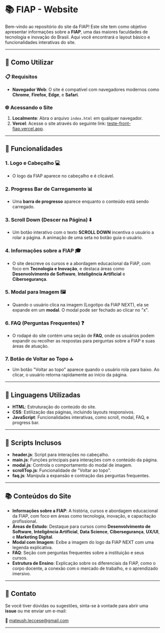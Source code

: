 # 📚 FIAP - Website

Bem-vindo ao repositório do site da FIAP! Este site tem como objetivo apresentar informações sobre a **FIAP**, uma das maiores faculdades de tecnologia e inovação do Brasil. Aqui você encontrará o layout básico e funcionalidades interativas do site.

---

## 🚀 Como Utilizar

### 📋 Requisitos

- **Navegador Web**: O site é compatível com navegadores modernos como **Chrome**, **Firefox**, **Edge**, e **Safari**.

### 🌐 Acessando o Site

1. **Localmente**: Abra o arquivo `index.html` em qualquer navegador.
2. **Vercel**: Acesse o site através do seguinte link: [teste-front-fiap.vercel.app](https://teste-front-fiap.vercel.app).

---

## 🧩 Funcionalidades

### 1. **Logo e Cabeçalho** 💻

- O logo da FIAP aparece no cabeçalho e é clicável.



### 2. **Progress Bar de Carregamento** 📊

- Uma **barra de progresso** aparece enquanto o conteúdo está sendo carregado.

  

### 3. **Scroll Down (Descer na Página)** ⬇️

- Um botão interativo com o texto **SCROLL DOWN** incentiva o usuário a rolar a página. A animação de uma seta no botão guia o usuário.  



### 4. **Informações sobre a FIAP** 🎓

- O site descreve os cursos e a abordagem educacional da FIAP, com foco em **Tecnologia e Inovação**, e destaca áreas como **Desenvolvimento de Software**, **Inteligência Artificial** e **Cibersegurança**.



### 5. **Modal para Imagem** 🖼️

- Quando o usuário clica na imagem (Logotipo da FIAP NEXT), ela se expande em um **modal**. O modal pode ser fechado ao clicar no "x".



### 6. **FAQ (Perguntas Frequentes)** ❓

- O rodapé do site contém uma seção de **FAQ**, onde os usuários podem expandir ou recolher as respostas para perguntas sobre a FIAP e suas áreas de atuação.



### 7. **Botão de Voltar ao Topo** 🔝

- Um botão "Voltar ao topo" aparece quando o usuário rola para baixo. Ao clicar, o usuário retorna rapidamente ao início da página.



---

## 🔧 Linguagens Utilizadas

- **HTML**: Estruturação do conteúdo do site.
- **CSS**: Estilização das páginas, incluindo layouts responsivos.
- **JavaScript**: Funcionalidades interativas, como scroll, modal, FAQ, e progress bar.

---

## 📑 Scripts Inclusos

- **header.js**: Script para interações no cabeçalho.
- **main.js**: Funções principais para interações com o conteúdo da página.
- **modal.js**: Controla o comportamento do modal de imagem.
- **scrollTop.js**: Funcionalidade de "Voltar ao topo".
- **faq.js**: Manipula a expansão e contração das perguntas frequentes.

---

## 📚 Conteúdos do Site

- **Informações sobre a FIAP**: A história, cursos e abordagem educacional da FIAP, com foco em áreas como tecnologia, inovação, e capacitação profissional.
- **Áreas de Estudo**: Destaque para cursos como **Desenvolvimento de Software**, **Inteligência Artificial**, **Data Science**, **Cibersegurança**, **UX/UI**, e **Marketing Digital**.
- **Modal com Imagem**: Exibe a imagem do logo da FIAP NEXT com uma legenda explicativa.
- **FAQ**: Seção com perguntas frequentes sobre a instituição e seus cursos.
- **Estrutura de Ensino**: Explicação sobre os diferenciais da FIAP, como o corpo docente, a conexão com o mercado de trabalho, e o aprendizado imersivo.

---

## 💬 **Contato**

Se você tiver dúvidas ou sugestões, sinta-se à vontade para abrir uma **issue** ou me enviar um e-mail:

📧 [mateush.leccese@gmail.com](mailto:mateush.leccese@gmail.com)

--- 
